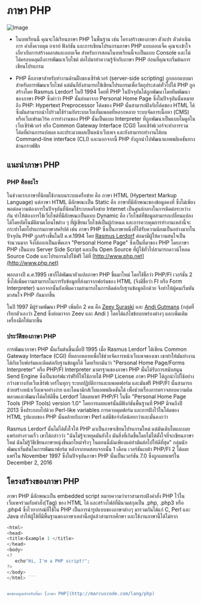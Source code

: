 ﻿# ภาษา PHP
![Image](https://www.crispinfox.com/wp-content/uploads/2015/10/php.jpg)


* ในบทเรียนนี้ คุณจะได้เรียนภาษา PHP ในพื้นฐาน เช่น โครงสร้างของภาษา ตัวแปร ตัวดำเนินการ คำสั่งควบคุม อาเรย์ ฟังก์ชัน และการเขียนโปรแกรมภาษา PHP แบบออบเจ็ค คุณจะเข้าใจเกี่ยวกับการสร้างคลาสและออบเจ็ค สำหรับการสอนในบทเรียนนี้จะเป็นแบบ Console และไม่ได้ครอบคลุมถึงการพัฒนาเว็บไซต์ ต่อไปมาทำความรู้จักกับภาษา PHP ก่อนที่คุณจะเริ่มต้นการเขียนโปรแกรม

* PHP คือภาษาสำหรับทำงานด้านฝั่งของเซิร์ฟเวอร์ (server-side scripting) ถูกออกแบบมาสำหรับการพัฒนาเว็บไซต์ แต่มันก็ยังสามารถใช้เขียนโปรแกรมเพื่อวัตถุประสงค์ทั่วไปได้ PHP ถูกสร้างโดย Rasmus Lerdorf ในปี 1994 โดยที่ PHP ในปัจจุบันได้ถูกพัฒนาโดยทีมพัฒนาของภาษา PHP ซึ่งคำว่า PHP นั้นย่อมาจาก Personal Home Page ซึ่งในปัจจุบันนั้นหมายถึง PHP: Hypertext Preprocessor โค้ดของ PHP นั้นสามารถฝังกับโค้ดของ HTML ได้ ซึ่งมันสามารถนำไปร่วมใช้ร่วมกับระบบเว็บเท็มเพลตที่หลากหลาย ระบบจัดการเนื้อหา (CMS) หรือเว็บเฟรมเวิร์ค การทำงานของ PHP นั้นเป็นแบบ Interpreter ที่ถูกพัฒนาเป็นแบบโมดูลในเว็บเซิร์ฟเวอร์ หรือ Common Gateway Interface (CGI) โดยเซิร์ฟเวอร์จะทำการรวมโค้ดที่ผ่านการแปลผล และประมวลผลเป็นหน้าเว็บเพจ และยังสามารถทำงานได้บน Command-line interface (CLI) และนอกจากนี้ PHP ยังถูกนำไปพัฒนาแอพพลิเคชันทางด้านกราฟฟิก



## แนะนำภาษา PHP
### PHP คืออะไร
  ในช่วงแรกภาษาที่นิยมใช้งานบนระบบเครือข่าย คือ ภาษา HTML (Hypertext Markup Language) แต่ภาษา HTML มีลักษณะเป็น Static คือ ภาษาที่มีลักษณะของข้อมูลคงที่ ซึ่งไม่เพียงพอต่อความต้องการในปัจจุบันที่นิยมใช้ระบบเครือข่าย Internet เป็นศูนย์กลางในการติดต่อระหว่างกัน ทำให้ต้องการใช้เว็บไซต์ที่มีลักษณะเป็นแบบ Dynamic คือ เว็บไซต์ที่ข้อมูลสามารถเปลี่ยนแปลงได้โดยอัตโนมัติตามเงื่อนไขต่าง ๆ ที่ผู้เขียนเว็บไซต์เป็นผู้กำหนด และการควบคุมการทำงานเหล่านี้จะกระทำโดยโปรแกรมภาษาสคริปต์ เช่น ภาษา PHP ซึ่งเป็นภาษาหนึ่งที่ได้รับความนิยมเป็นอย่างมากในปัจจุบัน
 PHP ถูกสร้างขึ้นในปี ค.ศ.1994 โดย [Rasmus Lerdorf](http://lerdorf.com/bio.php) ต่อมามีผู้ให้ความสนใจเป็นจำนวนมาก จึงได้ออกเป็นแพ็คเกจ "Personal Home Page" ซึ่งเป็นที่มาของ PHP โดยภาษา PHP เป็นแบบ Server Side Script และเป็น Open Source ที่ผู้ใช้ทั่วไปสามารถดาวน์โหลด Source Code และโปรแกรมไปใช้ฟรี ได้ที่ [http://www.php.net](http://www.php.net)
  
  พอกลางปี ค.ศ.1995 เขาก็ได้พัฒนาตัวแปลภาษา PHP ขึ้นมาใหม่ โดยใช้ชื่อว่า PHP/FI เวอร์ชั่น 2 ซึ่งได้เพิ่มความสามารถในการรับข้อมูลที่ส่งมาจากฟอร์มของ HTML (จึงมีชื่อว่า FI หรือ Form Interpreter) นอกจากนั้นยังเพิ่มความสามารถในการติดต่อกับฐานข้อมูลอีกด้วย จึงทำให้ผู้คนเริ่มหันมาสนใจ PHP กันมากขึ้น 
  
  ในปี 1997 มีผู้ร่วมพัฒนา PHP เพิ่มอีก 2 คน คือ [Zeev Suraski](https://en.wikipedia.org/wiki/Zeev_Suraski) และ [Andi Gutmans](https://en.wikipedia.org/wiki/Andi_Gutmans) (กลุ่มที่เรียกตัวเองว่า Zend ซึ่งย่อมาจาก Zeev และ Andi ) โดยได้แก้ไขข้อบกพร่องต่างๆ และเพิ่มเติมเครื่องมือให้มากขึ้น
### ประวัติของภาษา PHP
  การพัฒนาภาษา PHP นั้นเริ่มต้นขึ้นเมื่อปี 1995 เมื่อ Rasmus Lerdorf ได้เขียน Common Gateway Interface (CGI) ที่หลากหลายเพื่อใช้ช่วยจัดการหน้าเว็บเพจของเขา เขาทำให้มันทำงานได้กับเว็บฟอร์มและติดต่อกับฐานข้อมูลได้ โดยเรียกมันว่า "Personal Home Page/Forms Interpreter" หรือ PHP/FI Interpreter มาตรฐานของภาษา PHP นั้นได้รับการสนับสนุน Send Engine ซึ่งเป็นซอร์ฟแวร์ฟรีที่ให้ใช้ภายใต้ PHP License ภาษา PHP ได้ถูกนำไปใช้อย่างกว้างขวางกับเว็บเซิร์ฟเวอร์ในทุกๆ ระบบปฏิบัติการและแพลตฟอร์ม และมันฟรี PHP/FI นั้นสามารถช่วยสร้างหน้าเว็บเพจอย่างง่าย และไดนามิกส์เว็บแอพพลิเคชันได้ เพื่อช่วยเรื่องการตรวจสอบความผิดพลาดและพัฒนาโค้ดให้ดีขึ้น Lerdorf ได้เผยแพร่ PHP/FI ในชื่อ "Personal Home Page Tools (PHP Tools) version 1.0" โดยการเผยแพร่นั้นมีฟังก์ชันพื้นฐานที่ PHP มีจนถึงปี 2013 ซึ่งประกอบไปด้วย Perl-like variables การควบคุมฟอร์ม และการฝังไว้ในโค้ดของ HTML รูปแบบของ PHP นั้นคล้ายกับภาษา Perl แต่มีข้อจำกัดน้อยกว่าและมั่นคงกว่า

Rasmus Lerdorf นั้นไม่ได้ตั้งใจให้ PHP มาเป็นภาษาเขียนโปรแกรมใหม่ แต่มันเติบโตและเผยแพร่อย่างรวดเร็ว เขาได้กล่าวว่า "ฉันไม่รู้จะหยุดมันยังไง มันสิ่งที่เกิดขึ้นโดยไม่ได้ตั้งใจที่จะเขียนภาษาใหม่ ฉันไม่รู้วิธีเขียนภาษาหนุ่งขึ้นมาใหม่จริงๆ ในตอนนี้ฉันเพียงแค่ทำมันต่อไปให้ดีที่สุด" กลุ่มนักพัฒนาเริ่มต้นในการพัฒนาฟอร์ม หลังจากทดสอบจากนั้น 1 เดือน เวอร์ชันเบต้า PHP/FI 2 ได้เผยแพร่ใน November 1997 ซึ่งในปัจจุบันภาษา PHP นั้นเป็นเวอร์ชัน 7.0 ซึ่งถูกเผยแพร่ใน December 2, 2016

## โครงสร้างของภาษา PHP
ภาษา PHP มีลักษณะเป็น embedded script หมายความว่าเราสามารถฝังคำสั่ง PHP ไว้ในเว็บเพจร่วมกับคำสั่ง(Tag) ของ HTML ได้ และสร้างไฟล์ที่มีนามสกุลเป็น .php, .php3 หรือ .php4 ซึ่งไวยากรณ์ที่ใช้ใน PHP เป็นการนำรูปแบบของภาษาต่างๆ มารวมกันได้แก่ C, Perl และ Java ทำให้ผู้ใช้ที่มีพื้นฐานของภาษาเหล่านี้อยู่แล้วสามารถศึกษา และใช้งานภาษานี้ได้ไม่ยาก
```javascript 
<html> 
<head> 
<title>Example 1 </title> 
</head> 
<body>
<? 
   echo"Hi, I'm a PHP script!"; 
?> 
</body> 
</html> ```


ขอขอบคุณสำหรับที่มา [ภาษา PHP](http://marcuscode.com/lang/php)